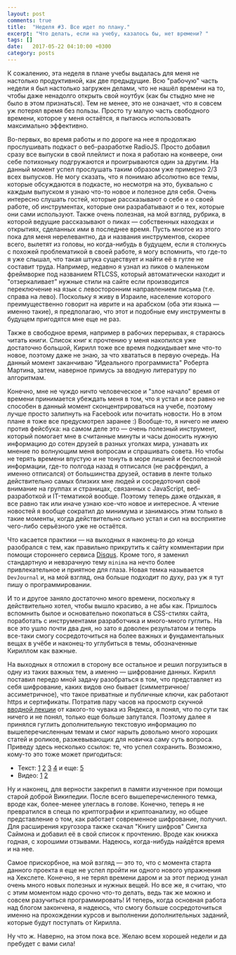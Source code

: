 ```yaml
---
layout: post
comments: true
title:  "Неделя #3. Все идет по плану."
excerpt: "Что делать, если на учебу, казалось бы, нет времени? "
tags: []
date:   2017-05-22 04:10:00 +0300
category: posts
---
```


К сожалению, эта неделя в плане учебы выдалась для меня не настолько продуктивной, как две предыдущие. Всю "рабочую" часть недели я был настолько загружен делами, что не нашёл времени на то, чтобы даже ненадолго открыть свой ноутбук (как бы стыдно мне не было в этом признаться). Тем не менее, это не означает, что я совсем уж потерял время без пользы. Просто ту малую часть свободного времени, которое у меня остаётся, я пытаюсь использовать максимально эффективно.

Во-первых, во время работы и по дороге на нее я продолжаю прослушивать подкаст о веб-разработке RadioJS. Просто добавил сразу все выпуски в свой плейлист и пока я работаю на конвеере, они себе потихоньку подгружаются и проигрываются один за другим. На данный момент успел прослушать таким образом уже примерно 2/3 всех выпусков. Не могу сказать, что я понимаю абсолютно все темы, которые обсуждаются в подкасте, но несмотря на это, буквально с каждым выпуском я узнаю что-то новое и полезное для себя. Очень интересно слушать гостей, которые рассказывают о себе и о своей работе, об инструментах, которые они  разрабатывают и о тех, которые они сами используют. Также очень полезная, на мой взгляд,  рубрика, в которой ведущие рассказывают о пиках — собственных находках и открытиях, сделанных ими в последнее время. Пусть многое из этого пока для меня нерелевантно, да и названия инструментов, скорее всего, вылетят из головы, но когда-нибудь в будущем, если я столкнусь с похожей проблематикой в своей работе, я могу вспомнить, что где-то я уже слышал, что такая штука существует и найти её в гугле не составит труда. Например, недавно я узнал из пиков о маленьком фреймворке под названием RTLCSS, который автоматически находит и  "отзеркаливает" нужные стили на сайте если производится переключение на язык с левосторонним направлением письма (т.е. справа на лево). Поскольку я живу в Израиле, население которого преимущественно говорит на иврите и на арабском (оба эти языка — именно такие), я предполагаю, что этот и подобные ему инструменты в будущем пригодятся мне еще не раз.

Также в свободное время, например в рабочих перерывах, я стараюсь читать книги. Список книг к прочтению у меня накопился уже достаточно большой, Кирилл тоже все время подкидывает мне что-то новое, поэтому даже не знаю, за что хвататься в первую очередь. На данный момент заканчиваю "Идеального программиста" Роберта Мартина, затем, наверное примусь за вводную литературу по алгоритмам.

Конечно, мне не чуждо ничто человеческое и "злое начало" время от времени принимается убеждать меня в том, что я устал и все равно не способен в данный момент сконцентрироваться на учебе, поэтому лучше просто залипнуть на Facebook или почитать новости. Но в этом плане я тоже все предусмотрел заранее :) Вообще-то, я ничего не имею против фейсбука: на самом деле это — очень полезный инструмент, который помогает мне в считанные минуты и часы доносить нужную информацию до сотен друзей в разных уголках мира, узнавать их мнение по волнующим меня вопросам и спрашивать совета. Но чтобы не терять времени впустую и не тонуть в море лишней и бесполезной информации, где-то полгода назад я отписался (не расфрендил, а именно отписался) от большинства друзей, оставив в ленте только действительно самых близких мне людей и сосредоточил своё внимание на группах и страницах, связанных с JavaScript, веб-разработкой и IT-тематикой вообще. Поэтому теперь даже отдыхая, я все равно так или иначе узнаю кое-что новое и интересное. А чтение новостей я вообще сократил до минимума и занимаюсь этим только в такие моменты, когда действительно сильно устал и сил на восприятие чего-либо серьёзного уже не остаётся.

Что касается практики — на выходных я наконец-то до конца разобрался с тем, как правильно прикрутить к сайту комментарии при помощи стороннего сервиса [Disqus](https://disqus.com). Кроме того, я заменил стандартную и невзрачную тему `minima` на нечто более привлекательное и приятное для глаза. Новая темка называется `DevJournal` и, на мой взгляд, она больше подходит по духу, раз уж я тут пишу о программировании.

И то и другое заняло достаточно много времени, поскольку я действительно хотел, чтобы вышло красиво, а не абы как. Пришлось вспомнить былое и основательно покопаться в CSS-стилях сайта, поработать с инструментами разработчика и много-много гуглить. На все это ушло почти два дня, но зато я доволен результатом и теперь все-таки смогу сосредоточиться на более важных и фундаментальных вещах в учёбе и наконец-то углубиться в темы, обозначенные Кириллом как важные.

На выходных я отложил в сторону все остальное и решил погрузиться в одну из таких важных тем, а именно — шифрование данных. Кирилл поставил передо мной задачу разобраться в том, что представляет из себя шифрование, каких видов оно бывает (симметричное/ассиметричное), что такое приватные и публичные ключи, как работают https и сертификаты.
Потратив пару часов на просмотр скучной [вводной лекции](https://youtu.be/mE_s-R5wvpw) от какого-то чувака из Яндекса, я понял, что по сути так ничего и не понял, только еще больше запутался. Поэтому далее я принялся гуглить дополнительную текстовую информацию по вышеперечисленным темам и смог нарыть довольно много хороших статей и роликов, разжевывающих для новичка саму суть вопроса. Приведу здесь несколько ссылок: те, что успел сохранить. Возможно, кому-то это тоже может пригодиться:

- Текст: [1](https://theoryandpractice.ru/posts/14203-crypto-security) [2](https://intsystem.org/security/asymmetric-encryption-how-it-work/) [3](http://www.netcode.ru/cpp/?artID=4010) [4](https://urbanculture.in/%D0%9A%D1%80%D0%B8%D0%BF%D1%82%D0%BE%D0%B3%D1%80%D0%B0%D1%84%D0%B8%D1%8F) и еще: [5](https://m.habrahabr.ru/post/188042/)
- Видео: [1](https://www.youtube.com/watch?v=-YyVEgb5wII) [2](https://www.youtube.com/watch?v=vFjq9pID4-E)

Ну и наконец, для верности закрепил в памяти изученное при помощи старой доброй Википедии. После всего вышеперечисленного темка, вроде как, более-менее улеглась в голове. Конечно, теперь я не превратился в спеца по криптографии и криптоанализу, но общее представление о том, как работает современное шифрование, получил. Для расширения кругозора также скачал "Книгу шифров" Сингха Саймона и добавил её в свой список к прочтению. Вроде как книжка годная, с хорошими отзывами. Надеюсь, когда-нибудь найдётся время и на нее.

Самое прискорбное, на мой взгляд — это то, что с момента старта данного проекта я еще не успел пройти ни одного нового упражнения на Хекслете. Конечно, я не терял времени даром и за этот период узнал очень много новых полезных и нужных вещей. Но все же, я считаю, что с этим моментом надо срочно что-то делать, ведь так же можно и совсем разучиться программировать! И теперь, когда основная работа над блогом закончена, я надеюсь, что смогу больше сосредоточиться именно на прохождении курсов и выполнении дополнительных заданий, которые будут поступать от Кирилла.

Ну что ж. Наверно, на этом пока все. Желаю всем хорошей
недели и да пребудет с вами сила!
